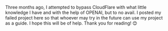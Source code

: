 Three months ago, I attempted to bypass CloudFlare with what little knowledge I have and with the help of OPENAI, but to no avail. 
I posted my failed project here so that whoever may try in the future can use my project as a guide. 
I hope this will be of help. Thank you for reading! 😊
